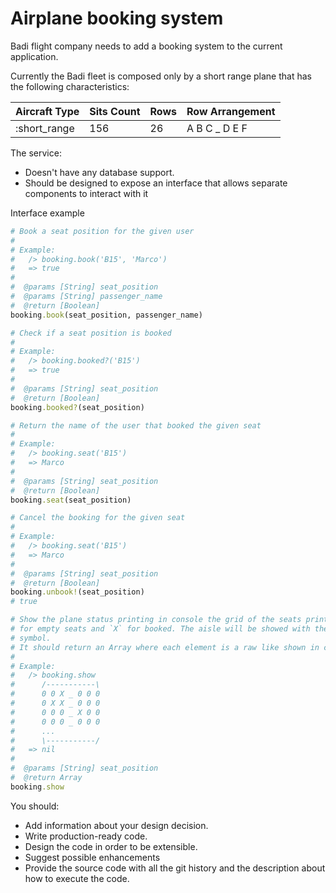 # Airplane booking system

Badi flight company needs to add a booking system to the current application.

Currently the Badi fleet is composed only by a short range plane that has the following characteristics:

| Aircraft Type | Sits Count  | Rows        | Row Arrangement          |
|---------------|-------------|-------------|--------------------------|
| :short_range  | 156         | 26          | A B C _ D E F            |


The service:

- Doesn't have any database support.
- Should be designed to expose an interface that allows separate components to interact with it

Interface example

```ruby
# Book a seat position for the given user
#
# Example:
#   /> booking.book('B15', 'Marco')
#   => true
#
#  @params [String] seat_position
#  @params [String] passenger_name
#  @return [Boolean]
booking.book(seat_position, passenger_name)

# Check if a seat position is booked
#
# Example:
#   /> booking.booked?('B15')
#   => true
#
#  @params [String] seat_position
#  @return [Boolean]
booking.booked?(seat_position)

# Return the name of the user that booked the given seat
#
# Example:
#   /> booking.seat('B15')
#   => Marco
#
#  @params [String] seat_position
#  @return [Boolean]
booking.seat(seat_position)

# Cancel the booking for the given seat
#
# Example:
#   /> booking.seat('B15')
#   => Marco
#
#  @params [String] seat_position
#  @return [Boolean]
booking.unbook!(seat_position)
# true

# Show the plane status printing in console the grid of the seats printing `0`
# for empty seats and `X` for booked. The aisle will be showed with the `_`
# symbol.
# It should return an Array where each element is a raw like shown in console.
#
# Example:
#   /> booking.show
#      /-----------\
#      0 0 X _ 0 0 0
#      0 X X _ 0 0 0
#      0 0 0 _ X 0 0
#      0 0 0 _ 0 0 0
#      ...
#      \-----------/
#   => nil
#
#  @params [String] seat_position
#  @return Array
booking.show
```

You should:

- Add information about your design decision.
- Write production-ready code.
- Design the code in order to be extensible.
- Suggest possible enhancements
- Provide the source code with all the git history and the description about how to execute the code.
